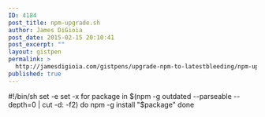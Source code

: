 ```yaml
---
ID: 4184
post_title: npm-upgrade.sh
author: James DiGioia
post_date: 2015-02-15 20:10:41
post_excerpt: ""
layout: gistpen
permalink: >
  http://jamesdigioia.com/gistpens/upgrade-npm-to-latestbleeding/npm-upgrade-sh/
published: true
---
```

#!/bin/sh set -e set -x for package in $(npm -g outdated --parseable --depth=0 | cut -d: -f2) do npm -g install "$package" done